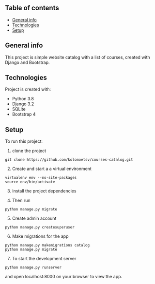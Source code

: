 ## Table of contents
* [General info](#general-info)
* [Technologies](#technologies)
* [Setup](#setup)

## General info
This project is simple website catalog with a list of courses, created with Django and Bootstrap.
	
## Technologies
Project is created with:
* Python 3.8
* Django 3.2
* SQLite
* Bootstrap 4
	
## Setup
To run this project:

1. clone the project
```
git clone https://github.com/kolomoetsv/courses-catalog.git
```
2. Create and start a a virtual environment
```
virtualenv env --no-site-packages
source env/bin/activate
```
3. Install the project dependencies

4. Then run
```
python manage.py migrate
```
5. Create admin account
```
python manage.py createsuperuser
```
6. Make migrations for the app
```
python manage.py makemigrations catalog
python manage.py migrate
```
7. To start the development server
```
python manage.py runserver
```
and open localhost:8000 on your browser to view the app.
